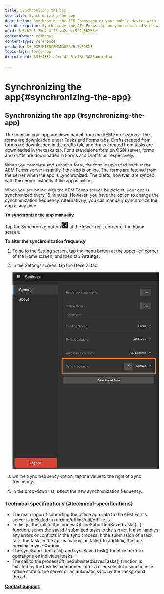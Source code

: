 ```yaml
---
title: Synchronizing the app
seo-title: Synchronizing the app
description: Synchronize the AEM Forms app on your mobile device with the AEM Forms server.
seo-description: Synchronize the AEM Forms app on your mobile device with the AEM Forms server.
uuid: 3a6fb2d5-2ec4-4f78-a42a-fc921b66238e
contentOwner: robhagat
content-type: reference
products: SG_EXPERIENCEMANAGER/6.5/FORMS
topic-tags: forms-app
discoiquuid: 393e4332-a2cc-42c8-a18f-3035addbcfaa

---
```


# Synchronizing the app{#synchronizing-the-app}

## Synchronizing the app {#synchronizing-the-app}

The forms in your app are downloaded from the AEM Forms server. The forms are downloaded under Tasks and Forms tabs. Drafts created from forms are downloaded in the drafts tab, and drafts created from tasks are downloaded in the tasks tab. For a standalone form on OSGi server, forms and drafts are downloaded in Forms and Draft tabs respectively.

When you complete and submit a form, the form is uploaded back to the AEM Forms server instantly if the app is online. The forms are fetched from the server when the app is synchronized. The drafts, however, are synced with the server instantly if the app is online.

When you are online with the AEM Forms server, by default, your app is synchronized every 15 minutes. However, you have the option to change the synchronization frequency. Alternatively, you can manually synchronize the app at any time.

**To synchronize the app manually**

Tap the Synchronize button ![](assets/sync-app.png) at the lower-right corner of the home screen.

**To alter the synchronization frequency**

1. To go to the Setting screen, tap the menu button at the upper-left corner of the Home screen, and then tap **Settings**.
1. In the Settings screen, tap the General tab.

   ![Sync frequency setting in General Settings window](assets/gen-settings-2.png)

1. On the Sync frequency option, tap the value to the right of Sync frequency. 
1. In the drop-down list, select the new synchronization frequency.

### Technical specifications {#technical-specifications}

* The main logic of submitting the offline app data to the AEM Forms server is included in runtime/offline/util/offline.js.
* In the .js, the call to the processOfflineSubmittedSavedTasks(...) function, sends the saved / submitted tasks to the server. It also handles any errors or conflicts in the sync process. If the submission of a task fails, the task on the app is marked as failed. In addition, the task remains in your Outbox.
* The syncSubmittedTask() and syncSavedTask() function perform operations on individual tasks.
* The call to the processOfflineSubmittedSavedTasks() function is initiated by the task list component after a user selects to synchronize offline state to the server or an automatic sync by the background thread.

[**Contact Support**](https://www.adobe.com/account/sign-in.supportportal.html)
